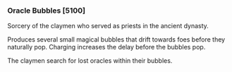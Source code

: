 ### Oracle Bubbles [5100]

Sorcery of the claymen who served as priests in the ancient dynasty.

Produces several small magical bubbles that drift towards foes before they naturally pop. Charging increases the delay before the bubbles pop.

The claymen search for lost oracles within their bubbles.